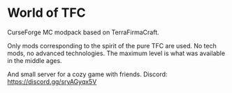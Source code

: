 # World of TFC

CurseForge MC modpack based on TerraFirmaCraft.

Only mods corresponding to the spirit of the pure TFC are used.
No tech mods, no advanced technologies. The maximum level is what was available in the middle ages.

And small server for a cozy game with friends. Discord: https://discord.gg/sryAGyqx5V
